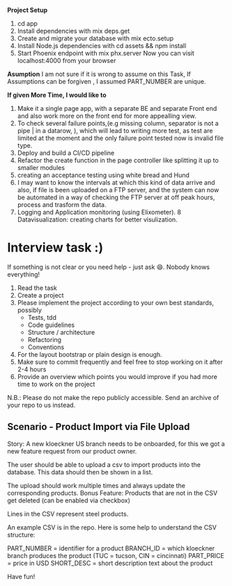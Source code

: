 **Project Setup**

1. cd app
2. Install dependencies with mix deps.get
3. Create and migrate your database with mix ecto.setup
4. Install Node.js dependencies with cd assets && npm install
5. Start Phoenix endpoint with mix phx.server
Now you can visit localhost:4000 from your browser


**Asumption**
I am not sure if it is wrong to assume on this Task,
If Assumptions can be forgiven , I assumed PART_NUMBER  are unique.

**If given More Time, I would like to**

1. Make it a single page app, with a separate BE and separate Front end and also work more on the front end for more appealling view.
2. To check several failure points,(e.g missing column, separator is not a pipe | in a datarow, ), which will lead to writing more test, as test are limited at the moment and the only failure point tested now is invalid file type.
3. Deploy and build a CI/CD pipeline
4. Refactor the create function in the page controller like splitting it up to smaller modules
5. creating an acceptance testing using white bread and Hund
6. I may want to know the intervals at which this kind of data arrive and also, if file is been uploaded on a FTP server, and the system can now be automated in a way of checking the FTP server at off peak hours, process and trasform the data.
7. Logging and Application monitoring (using Elixometer).
8 Datavisualization: creating charts for better visulization.







Interview task :)
===============================

If something is not clear or you need help - just ask :smile:. Nobody knows everything!

1. Read the task
2. Create a project
3. Please implement the project according to your own best standards, possibly
   - Tests, tdd
   - Code guidelines
   - Structure / architecture
   - Refactoring
   - Conventions
4. For the layout bootstrap or plain design is enough.
5. Make sure to commit frequently and feel free to stop working on it after 2-4 hours
6. Provide an overview which points you would improve if you had more time to work on the project

N.B.: Please do not make the repo publicly accessible. Send an archive of your repo to us instead.

Scenario - Product Import via File Upload
---------------------------

Story: A new kloeckner US branch needs to be onboarded, for this we got a new feature request from our product owner.

The user should be able to upload a csv to import products into the database. This data should then be shown in a list.

The upload should work multiple times and always update the corresponding products.
Bonus Feature: Products that are not in the CSV get deleted (can be enabled via checkbox)

Lines in the CSV represent steel products.

An example CSV is in the repo.
Here is some help to understand the CSV structure:

PART_NUMBER = identifier for a product
BRANCH_ID = which kloeckner branch produces the product (TUC = tucson, CIN = cincinnati)
PART_PRICE = price in USD
SHORT_DESC = short description text about the product

Have fun!

